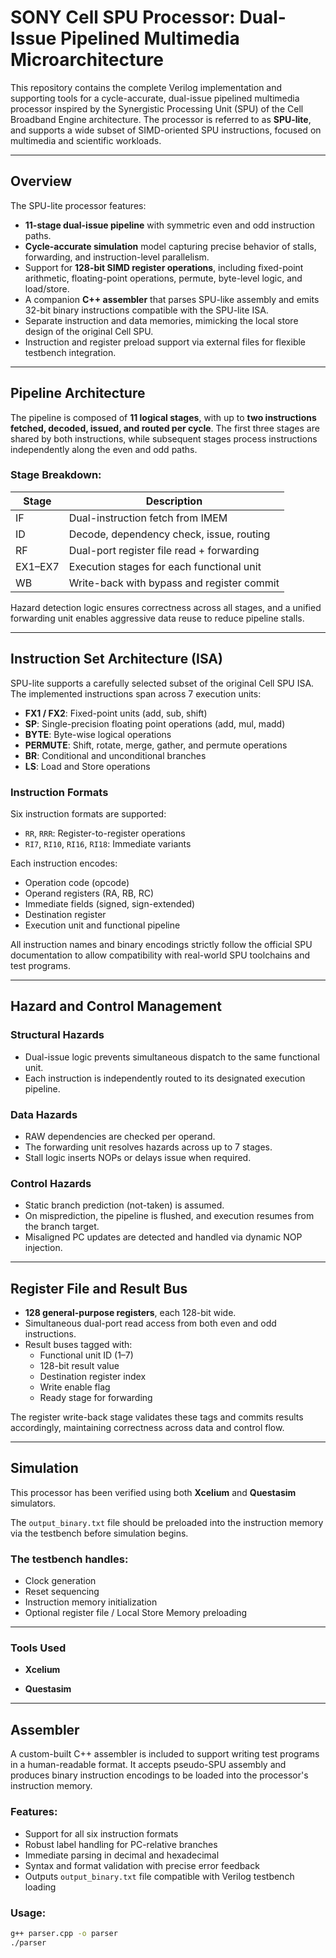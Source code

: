 # SONY Cell SPU Processor: Dual-Issue Pipelined Multimedia Microarchitecture

This repository contains the complete Verilog implementation and supporting tools for a cycle-accurate, dual-issue pipelined multimedia processor inspired by the Synergistic Processing Unit (SPU) of the Cell Broadband Engine architecture. The processor is referred to as **SPU-lite**, and supports a wide subset of SIMD-oriented SPU instructions, focused on multimedia and scientific workloads.

---

##  Overview

The SPU-lite processor features:

- **11-stage dual-issue pipeline** with symmetric even and odd instruction paths.
- **Cycle-accurate simulation** model capturing precise behavior of stalls, forwarding, and instruction-level parallelism.
- Support for **128-bit SIMD register operations**, including fixed-point arithmetic, floating-point operations, permute, byte-level logic, and load/store.
- A companion **C++ assembler** that parses SPU-like assembly and emits 32-bit binary instructions compatible with the SPU-lite ISA.
- Separate instruction and data memories, mimicking the local store design of the original Cell SPU.
- Instruction and register preload support via external files for flexible testbench integration.

---

##  Pipeline Architecture

The pipeline is composed of **11 logical stages**, with up to **two instructions fetched, decoded, issued, and routed per cycle**. The first three stages are shared by both instructions, while subsequent stages process instructions independently along the even and odd paths.

### Stage Breakdown:

| Stage | Description                                 |
|-------|---------------------------------------------|
| IF    | Dual-instruction fetch from IMEM            |
| ID    | Decode, dependency check, issue, routing    |
| RF    | Dual-port register file read + forwarding   |
| EX1–EX7 | Execution stages for each functional unit |
| WB    | Write-back with bypass and register commit  |

Hazard detection logic ensures correctness across all stages, and a unified forwarding unit enables aggressive data reuse to reduce pipeline stalls.

---

##  Instruction Set Architecture (ISA)

SPU-lite supports a carefully selected subset of the original Cell SPU ISA. The implemented instructions span across 7 execution units:

- **FX1 / FX2**: Fixed-point units (add, sub, shift)
- **SP**: Single-precision floating point operations (add, mul, madd)
- **BYTE**: Byte-wise logical operations
- **PERMUTE**: Shift, rotate, merge, gather, and permute operations
- **BR**: Conditional and unconditional branches
- **LS**: Load and Store operations

### Instruction Formats

Six instruction formats are supported:

- `RR`, `RRR`: Register-to-register operations
- `RI7`, `RI10`, `RI16`, `RI18`: Immediate variants

Each instruction encodes:

- Operation code (opcode)
- Operand registers (RA, RB, RC)
- Immediate fields (signed, sign-extended)
- Destination register
- Execution unit and functional pipeline

All instruction names and binary encodings strictly follow the official SPU documentation to allow compatibility with real-world SPU toolchains and test programs.

---

##  Hazard and Control Management

### Structural Hazards

- Dual-issue logic prevents simultaneous dispatch to the same functional unit.
- Each instruction is independently routed to its designated execution pipeline.

### Data Hazards

- RAW dependencies are checked per operand.
- The forwarding unit resolves hazards across up to 7 stages.
- Stall logic inserts NOPs or delays issue when required.

### Control Hazards

- Static branch prediction (not-taken) is assumed.
- On misprediction, the pipeline is flushed, and execution resumes from the branch target.
- Misaligned PC updates are detected and handled via dynamic NOP injection.

---

## Register File and Result Bus

- **128 general-purpose registers**, each 128-bit wide.
- Simultaneous dual-port read access from both even and odd instructions.
- Result buses tagged with:
  - Functional unit ID (1–7)
  - 128-bit result value
  - Destination register index
  - Write enable flag
  - Ready stage for forwarding

The register write-back stage validates these tags and commits results accordingly, maintaining correctness across data and control flow.

---
## Simulation

This processor has been verified using both **Xcelium** and **Questasim** simulators.

The `output_binary.txt` file should be preloaded into the instruction memory via the testbench before simulation begins.

### The testbench handles:

- Clock generation  
- Reset sequencing  
- Instruction memory initialization  
- Optional register file / Local Store Memory preloading  

---

### Tools Used

- **Xcelium**  

- **Questasim**  

---

## Assembler

A custom-built C++ assembler is included to support writing test programs in a human-readable format. It accepts pseudo-SPU assembly and produces binary instruction encodings to be loaded into the processor's instruction memory.

### Features:

- Support for all six instruction formats
- Robust label handling for PC-relative branches
- Immediate parsing in decimal and hexadecimal
- Syntax and format validation with precise error feedback
- Outputs `output_binary.txt` file compatible with Verilog testbench loading

### Usage:

```bash
g++ parser.cpp -o parser
./parser
